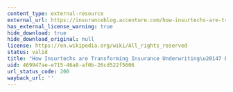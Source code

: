 ```yaml
---
content_type: external-resource
external_url: https://insuranceblog.accenture.com/how-insurtechs-are-transforming-insurance-underwriting-7-examples
has_external_license_warning: true
hide_download: true
hide_download_original: null
license: https://en.wikipedia.org/wiki/All_rights_reserved
status: valid
title: "How Insurtechs are Transforming Insurance Underwriting\u20147 Examples"
uid: 469947ae-e715-46a8-af0b-26cd522f5606
url_status_code: 200
wayback_url: ''
---
```

